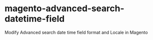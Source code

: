 magento-advanced-search-datetime-field
======================================

Modify Advanced search date time field format and Locale in Magento
